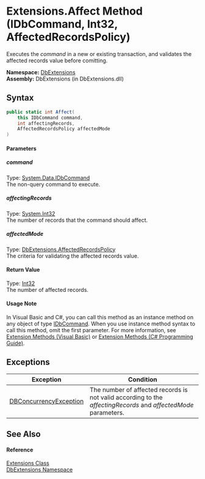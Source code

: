 Extensions.Affect Method (IDbCommand, Int32, AffectedRecordsPolicy)
===================================================================
Executes the *command* in a new or existing transaction, and validates the affected records value before comitting.

**Namespace:** [DbExtensions][1]  
**Assembly:** DbExtensions (in DbExtensions.dll)

Syntax
------

```csharp
public static int Affect(
	this IDbCommand command,
	int affectingRecords,
	AffectedRecordsPolicy affectedMode
)
```

#### Parameters

##### *command*
Type: [System.Data.IDbCommand][2]  
The non-query command to execute.

##### *affectingRecords*
Type: [System.Int32][3]  
The number of records that the command should affect.

##### *affectedMode*
Type: [DbExtensions.AffectedRecordsPolicy][4]  
The criteria for validating the affected records value.

#### Return Value
Type: [Int32][3]  
The number of affected records.
#### Usage Note
In Visual Basic and C#, you can call this method as an instance method on any object of type [IDbCommand][2]. When you use instance method syntax to call this method, omit the first parameter. For more information, see [Extension Methods (Visual Basic)][5] or [Extension Methods (C# Programming Guide)][6].

Exceptions
----------

Exception                   | Condition                                                                                                      
--------------------------- | -------------------------------------------------------------------------------------------------------------- 
[DBConcurrencyException][7] | The number of affected records is not valid according to the *affectingRecords* and *affectedMode* parameters. 


See Also
--------

#### Reference
[Extensions Class][8]  
[DbExtensions Namespace][1]  

[1]: ../README.md
[2]: http://msdn.microsoft.com/en-us/library/bt2afddc
[3]: http://msdn.microsoft.com/en-us/library/td2s409d
[4]: ../AffectedRecordsPolicy/README.md
[5]: http://msdn.microsoft.com/en-us/library/bb384936.aspx
[6]: http://msdn.microsoft.com/en-us/library/bb383977.aspx
[7]: http://msdn.microsoft.com/en-us/library/bsdf9tb2
[8]: README.md